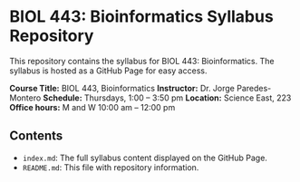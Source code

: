 # BIOL 443: Bioinformatics Syllabus Repository

This repository contains the syllabus for BIOL 443: Bioinformatics. The syllabus is hosted as a GitHub Page for easy access.

**Course Title:** BIOL 443, Bioinformatics
**Instructor:**   Dr. Jorge Paredes-Montero
**Schedule:**     Thursdays, 1:00 – 3:50 pm
**Location:**     Science East, 223
**Office hours:** M and W 10:00 am – 12:00 pm

## Contents
- `index.md`: The full syllabus content displayed on the GitHub Page.
- `README.md`: This file with repository information.
